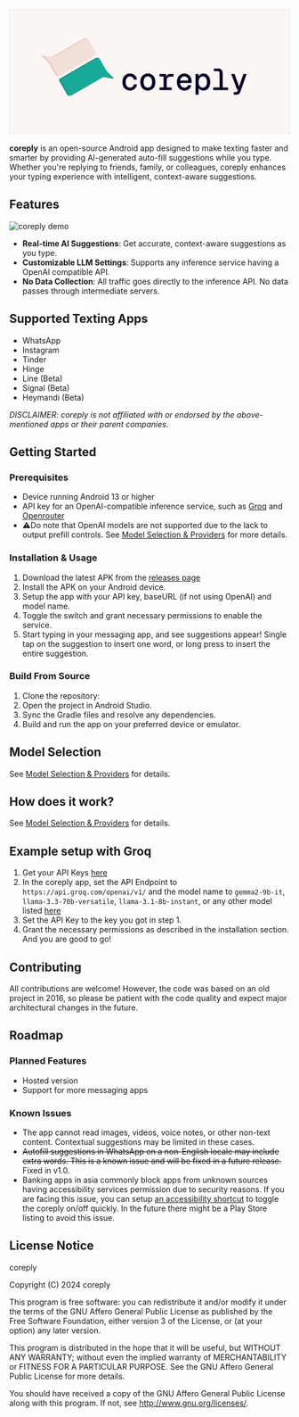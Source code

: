 ![coreply banner](./docs/static/coreply_banner.png)

**coreply** is an open-source Android app designed to make texting faster and smarter by providing AI-generated auto-fill suggestions while you type. Whether you're replying to friends, family, or colleagues, coreply enhances your typing experience with intelligent, context-aware suggestions.

## Features

![coreply demo](./docs/static/coreply_demo.gif)

-   **Real-time AI Suggestions**: Get accurate, context-aware suggestions as you type.
-   **Customizable LLM Settings**: Supports any inference service having a OpenAI compatible API.
-   **No Data Collection**: All traffic goes directly to the inference API. No data passes through intermediate servers.

## Supported Texting Apps

-   WhatsApp
-   Instagram
-   Tinder
-   Hinge
-   Line (Beta)
-   Signal (Beta)
-   Heymandi (Beta)

_DISCLAIMER: coreply is not affiliated with or endorsed by the above-mentioned apps or their parent companies._

## Getting Started

### Prerequisites

-   Device running Android 13 or higher
-   API key for an OpenAI-compatible inference service, such as [Groq](https://console.groq.com/) and [Openrouter](https://openrouter.ai/)
-   ⚠️Do note that OpenAI models are not supported due to the lack to output prefill controls. See [Model Selection & Providers](./docs/models.md) for more details.

### Installation & Usage

1. Download the latest APK from the [releases page](https://github.com/coreply/coreply/releases)
2. Install the APK on your Android device.
3. Setup the app with your API key, baseURL (if not using OpenAI) and model name.
4. Toggle the switch and grant necessary permissions to enable the service.
5. Start typing in your messaging app, and see suggestions appear! Single tap on the suggestion to insert one word, or long press to insert the entire suggestion.

### Build From Source

1. Clone the repository:
2. Open the project in Android Studio.
3. Sync the Gradle files and resolve any dependencies.
4. Build and run the app on your preferred device or emulator.

## Model Selection

See [Model Selection & Providers](./docs/models.md) for details.

## How does it work?

See [Model Selection & Providers](./docs/models.md) for details.

## Example setup with Groq

1. Get your API Keys [here](https://console.groq.com/keys)
2. In the coreply app, set the API Endpoint to `https://api.groq.com/openai/v1/` and the model name to `gemma2-9b-it`, `llama-3.3-70b-versatile`, `llama-3.1-8b-instant`, or any other model listed [here](https://console.groq.com/docs/models)
3. Set the API Key to the key you got in step 1.
4. Grant the necessary permissions as described in the installation section. And you are good to go!

## Contributing

All contributions are welcome! However, the code was based on an old project in 2016, so please be patient with the code quality and expect major architectural changes in the future.

## Roadmap

### Planned Features

-   Hosted version
-   Support for more messaging apps

### Known Issues

-   The app cannot read images, videos, voice notes, or other non-text content. Contextual suggestions may be limited in these cases.
-   ~~Autofill suggestions in WhatsApp on a non-English locale may include extra words. This is a known issue and will be fixed in a future release.~~ Fixed in v1.0.
-   Banking apps in asia commonly block apps from unknown sources having accessibility services permission due to security reasons. If you are facing this issue, you can setup [an accessibility shortcut](https://support.google.com/accessibility/android/answer/7650693?hl=en#step_1) to toggle the coreply on/off quickly. In the future there might be a Play Store listing to avoid this issue.

## License Notice

coreply

Copyright (C) 2024 coreply

This program is free software: you can redistribute it and/or modify
it under the terms of the GNU Affero General Public License as published by
the Free Software Foundation, either version 3 of the License, or
(at your option) any later version.

This program is distributed in the hope that it will be useful,
but WITHOUT ANY WARRANTY; without even the implied warranty of
MERCHANTABILITY or FITNESS FOR A PARTICULAR PURPOSE. See the
GNU Affero General Public License for more details.

You should have received a copy of the GNU Affero General Public License
along with this program. If not, see <http://www.gnu.org/licenses/>.
